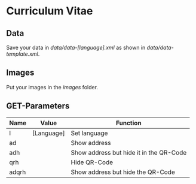 # Curriculum Vitae

## Data

Save your data in *data/data-[language].xml* as shown in *data/data-template.xml*.

## Images

Put your images in the *images* folder.

## GET-Parameters

Name  | Value      | Function
----- | ---------- | ---------------------------------------
l     | [Language] | Set language
ad    |            | Show address
adh   |            | Show address but hide it in the QR-Code
qrh   |            | Hide QR-Code
adqrh |            | Show address but hide the QR-Code